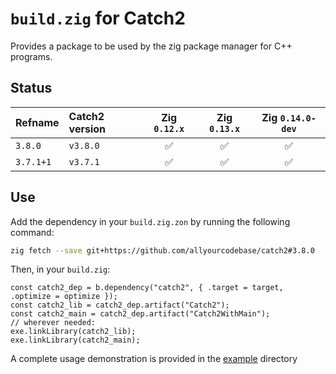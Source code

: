 # `build.zig` for Catch2

Provides a package to be used by the zig package manager for C++ programs.

## Status

| Refname   | Catch2 version | Zig `0.12.x` | Zig `0.13.x` | Zig `0.14.0-dev` |
|:----------|:---------------|:------------:|:------------:|:----------------:|
| `3.8.0`   | `v3.8.0`       | ✅           | ✅           | ✅               |
| `3.7.1+1` | `v3.7.1`       | ✅           | ✅           | ✅               |

## Use

Add the dependency in your `build.zig.zon` by running the following command:
```bash
zig fetch --save git+https://github.com/allyourcodebase/catch2#3.8.0
```

Then, in your `build.zig`:
```zig
const catch2_dep = b.dependency("catch2", { .target = target, .optimize = optimize });
const catch2_lib = catch2_dep.artifact("Catch2");
const catch2_main = catch2_dep.artifact("Catch2WithMain");
// wherever needed:
exe.linkLibrary(catch2_lib);
exe.linkLibrary(catch2_main);
```

A complete usage demonstration is provided in the [example](example) directory
